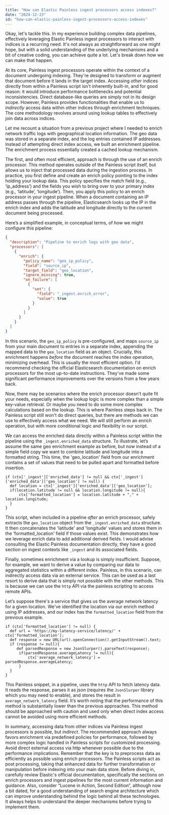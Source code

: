 ```yaml
---
title: "How can Elastic Painless ingest processors access indexes?"
date: "2024-12-23"
id: "how-can-elastic-painless-ingest-processors-access-indexes"
---
```


Okay, let's tackle this. In my experience building complex data pipelines, effectively leveraging Elastic Painless ingest processors to interact with indices is a recurring need. It's not always as straightforward as one might hope, but with a solid understanding of the underlying mechanisms and a bit of creative coding, you can achieve quite a lot. Let's break down how we can make that happen.

At its core, Painless ingest processors operate within the context of a document undergoing indexing. They're designed to transform or augment that document before it lands in the target index. Accessing *other* indices directly from within a Painless script isn't inherently built-in, and for good reason: it would introduce performance bottlenecks and potential inconsistencies. Direct database-like queries are simply not in its design scope. However, Painless provides functionalities that enable us to *indirectly* access data within other indices through enrichment techniques. The core methodology revolves around using lookup tables to effectively join data across indices.

Let me recount a situation from a previous project where I needed to enrich network traffic logs with geographical location information. The geo data was stored in a separate index, and the log entries contained IP addresses. Instead of attempting direct index access, we built an enrichment pipeline. The enrichment process essentially created a cached lookup mechanism.

The first, and often most efficient, approach is through the use of an enrich processor. This method operates outside of the Painless script itself, but allows us to inject that processed data during the ingestion process. In practice, you first define and create an enrich policy pointing to the index holding your lookup data. This policy specifies the match field (e.g., ‘ip_address’) and the fields you wish to bring over to your primary index (e.g., ‘latitude’, ‘longitude’). Then, you apply this policy to an enrich processor in your ingest pipeline. When a document containing an IP address passes through the pipeline, Elasticsearch looks up the IP in the enrich index and adds the latitude and longitude directly to the current document being processed.

Here’s a simplified example, in conceptual terms, of how we might configure this pipeline:

```json
{
  "description": "Pipeline to enrich logs with geo data",
  "processors": [
    {
      "enrich": {
        "policy_name": "geo_ip_policy",
        "field": "source_ip",
        "target_field": "geo_location",
        "ignore_missing": true,
        "on_failure": [
          {
            "set": {
              "field": "_ingest.enrich_error",
              "value": true
            }
          }
        ]
      }
    }
  ]
}
```

In this scenario, the `geo_ip_policy` is pre-configured, and maps `source_ip` from your main document to entries in a separate index, appending the mapped data to the `geo_location` field as an object. Crucially, this enrichment happens *before* the document reaches the index operation, minimizing overhead. This is usually the most efficient option. I'd recommend checking the official Elasticsearch documentation on enrich processors for the most up-to-date instructions. They've made some significant performance improvements over the versions from a few years back.

Now, there may be scenarios where the enrich processor doesn’t quite fit your needs, especially when the lookup logic is more complex than a simple key-value retrieval. Or maybe you need to do some more complex calculations based on the lookup. This is where Painless steps back in. The Painless script still won't do direct queries, but there are methods we can use to effectively access what we need. We will still perform an enrich operation, but with more conditional logic and flexibility in our script.

We can access the enriched data directly within a Painless script within the pipeline using the `_ingest.enriched_data` structure. To illustrate, let’s assume the same geo enrichment example as before, but now instead of a simple field copy we want to combine latitude and longitude into a formatted string. This time, the 'geo_location' field from our enrichment contains a set of values that need to be pulled apart and formatted before insertion.

```painless
if (ctx['_ingest']['enriched_data'] != null && ctx['_ingest']['enriched_data']['geo_location'] != null) {
  def location = ctx['_ingest']['enriched_data']['geo_location'];
  if(location.latitude != null && location.longitude != null){
      ctx['formatted_location'] = location.latitude + "," + location.longitude;
  }
}
```

This script, when included in a pipeline *after* an enrich processor, safely extracts the `geo_location` object from the `_ingest.enriched_data` structure. It then concatenates the 'latitude' and 'longitude' values and stores them in the ‘formatted_location’ field if those values exist. This demonstrates how we leverage enrich data to add additional derived fields. I would advise consulting the Elastic Painless documentation directly, they have a good section on ingest contexts like `_ingest` and its associated fields.

Finally, sometimes enrichment via a lookup is simply insufficient. Suppose, for example, we want to derive a value by comparing our data to aggregated statistics within a different index. Painless, in this scenario, can indirectly access data via an external service. This can be used as a last resort to derive data that is simply not possible with the other methods. This is because we can use the `http` API via the painless scripting to access remote APIs.

Let’s suppose there's a service that gives us the average network latency for a given location. We've identified the location via our enrich method using IP addresses, and our index has the `formatted_location` field from the previous example.

```painless
if (ctx['formatted_location'] != null) {
  def url = 'https://my-latency-service/latency/' +  ctx['formatted_location'];
  def response = new URL(url).openConnection().getInputStream().text;
  if (response != null){
     def parsedResponse = new JsonSlurper().parseText(response);
      if(parsedResponse.averageLatency != null){
          ctx['average_network_latency'] = parsedResponse.averageLatency;
      }
  }
}
```

This Painless snippet, in a pipeline, uses the `http` API to fetch latency data. It reads the response, parses it as json (requires the `JsonSlurper` library which you may need to enable), and stores the result in `average_network_latency` field. It’s worth noting that the performance of this method is substantially lower than the previous approaches. This method should be approached with caution and used only when direct index access cannot be avoided using more efficient methods.

In summary, accessing data from other indices via Painless ingest processors is possible, but *indirect*. The recommended approach always favors enrichment via predefined policies for performance, followed by more complex logic handled in Painless scripts for customized processing. Avoid direct external access via http whenever possible due to the performance implications. Remember that the key is to preprocess data as efficiently as possible using enrich processors. The Painless scripts act as post processing, taking that enhanced data for further transformation or manipulation before indexing into your main data store. Before diving in, carefully review Elastic's official documentation, specifically the sections on enrich processors and ingest pipelines for the most current information and guidance. Also, consider “Lucene in Action, Second Edition”, although now a bit dated, for a good understanding of search engine architecture which can improve understanding behind the logic behind all these technologies. It always helps to understand the deeper mechanisms before trying to implement them.
